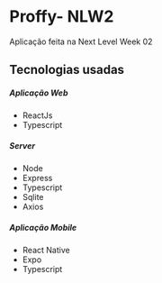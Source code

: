 # Proffy- NLW2
Aplicação feita na Next Level Week 02

<h2>Tecnologias usadas</h2>

<h5>Aplicação Web</h5> 
<ul>
  <li>ReactJs</li>
  <li>Typescript</li>
</ul>

<h5>Server</h5>
<ul>
  <li>Node</li>
  <li>Express</li>
  <li>Typescript</li>
  <li>Sqlite</li>
  <li>Axios</li>
</ul>

<h5>Aplicação Mobile</h5>
<ul>
  <li>React Native</li>
  <li>Expo</li>
  <li>Typescript</li>
</ul>
